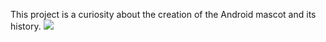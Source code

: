 This project is a curiosity about the creation of the Android mascot and its history. <img src="/imagens/favicon.ico">
